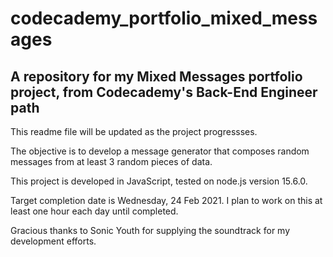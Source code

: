 # codecademy_portfolio_mixed_messages
## A repository for my Mixed Messages portfolio project, from Codecademy's Back-End Engineer path

This readme file will be updated as the project progressses.

The objective is to develop a message generator that composes random messages from at least 3 random pieces of data.

This project is developed in JavaScript, tested on node.js version 15.6.0.

Target completion date is Wednesday, 24 Feb 2021. I plan to work on this at least one hour each day until completed.

Gracious thanks to Sonic Youth for supplying the soundtrack for my development efforts.
